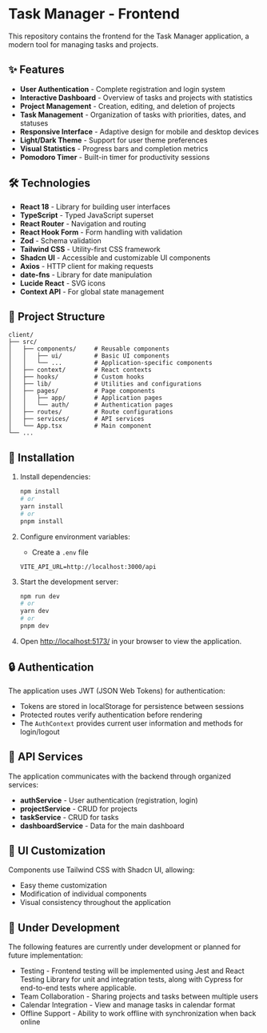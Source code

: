 # Task Manager - Frontend

This repository contains the frontend for the Task Manager application, a modern tool for managing tasks and projects.

## ✨ Features

- **User Authentication** - Complete registration and login system
- **Interactive Dashboard** - Overview of tasks and projects with statistics
- **Project Management** - Creation, editing, and deletion of projects
- **Task Management** - Organization of tasks with priorities, dates, and statuses
- **Responsive Interface** - Adaptive design for mobile and desktop devices
- **Light/Dark Theme** - Support for user theme preferences
- **Visual Statistics** - Progress bars and completion metrics
- **Pomodoro Timer** - Built-in timer for productivity sessions

## 🛠️ Technologies

- **React 18** - Library for building user interfaces
- **TypeScript** - Typed JavaScript superset
- **React Router** - Navigation and routing
- **React Hook Form** - Form handling with validation
- **Zod** - Schema validation
- **Tailwind CSS** - Utility-first CSS framework
- **Shadcn UI** - Accessible and customizable UI components
- **Axios** - HTTP client for making requests
- **date-fns** - Library for date manipulation
- **Lucide React** - SVG icons
- **Context API** - For global state management

## 📂 Project Structure

```
client/
├── src/
│   ├── components/     # Reusable components
│   │   ├── ui/         # Basic UI components
│   │   └── ...         # Application-specific components
│   ├── context/        # React contexts
│   ├── hooks/          # Custom hooks
│   ├── lib/            # Utilities and configurations
│   ├── pages/          # Page components
│   │   ├── app/        # Application pages
│   │   └── auth/       # Authentication pages
│   ├── routes/         # Route configurations
│   ├── services/       # API services
│   └── App.tsx         # Main component
└── ...
```

## 🚀 Installation

1. Install dependencies:
   ```bash
   npm install
   # or
   yarn install
   # or
   pnpm install
   ```

2. Configure environment variables:
   - Create a `.env` file
   ```
   VITE_API_URL=http://localhost:3000/api
   ```

3. Start the development server:
   ```bash
   npm run dev
   # or
   yarn dev
   # or
   pnpm dev
   ```

5. Open [http://localhost:5173/](http://localhost:5173/) in your browser to view the application.

## 🔒 Authentication

The application uses JWT (JSON Web Tokens) for authentication:

- Tokens are stored in localStorage for persistence between sessions
- Protected routes verify authentication before rendering
- The `AuthContext` provides current user information and methods for login/logout

## 📡 API Services

The application communicates with the backend through organized services:

- **authService** - User authentication (registration, login)
- **projectService** - CRUD for projects
- **taskService** - CRUD for tasks
- **dashboardService** - Data for the main dashboard

## 🎨 UI Customization

Components use Tailwind CSS with Shadcn UI, allowing:
- Easy theme customization
- Modification of individual components
- Visual consistency throughout the application

## 🚧 Under Development
The following features are currently under development or planned for future implementation:

- Testing - Frontend testing will be implemented using Jest and React Testing Library for unit and integration tests, along with Cypress for end-to-end tests where applicable.
- Team Collaboration - Sharing projects and tasks between multiple users
- Calendar Integration - View and manage tasks in calendar format
- Offline Support - Ability to work offline with synchronization when back online
